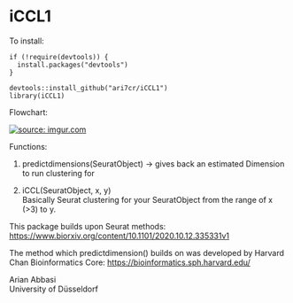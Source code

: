 # iCCL1

To install:

````
if (!require(devtools)) {
  install.packages("devtools")
}

devtools::install_github("ari7cr/iCCL1")
library(iCCL1)
````
Flowchart:

<a href="https://imgur.com/Km0QXPh"><img src="https://i.imgur.com/Km0QXPh.png" title="source: imgur.com" /></a>

Functions:  
1. predictdimensions(SeuratObject) -> gives back an estimated Dimension to run clustering for   

2. iCCL(SeuratObject, x, y)  
Basically Seurat clustering for your SeuratObject from the range of x (>3) to y.

This package builds upon Seurat methods:
https://www.biorxiv.org/content/10.1101/2020.10.12.335331v1

The method which predictdimension() builds on was developed by Harvard Chan Bioinformatics Core:
https://bioinformatics.sph.harvard.edu/  

Arian Abbasi  
University of Düsseldorf
